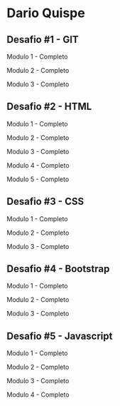 # Dario Quispe

## Desafio #1 - GIT
Modulo 1 - Completo

Modulo 2 - Completo

Modulo 3 - Completo

## Desafio #2 - HTML
Modulo 1 - Completo

Modulo 2 - Completo

Modulo 3 - Completo

Modulo 4 - Completo

Modulo 5 - Completo

## Desafio #3 - CSS
Modulo 1 - Completo

Modulo 2 - Completo

Modulo 3 - Completo

## Desafio #4 - Bootstrap
Modulo 1 - Completo

Modulo 2 - Completo

Modulo 3 - Completo

## Desafio #5 - Javascript
Modulo 1 - Completo

Modulo 2 - Completo

Modulo 3 - Completo

Modulo 4 - Completo